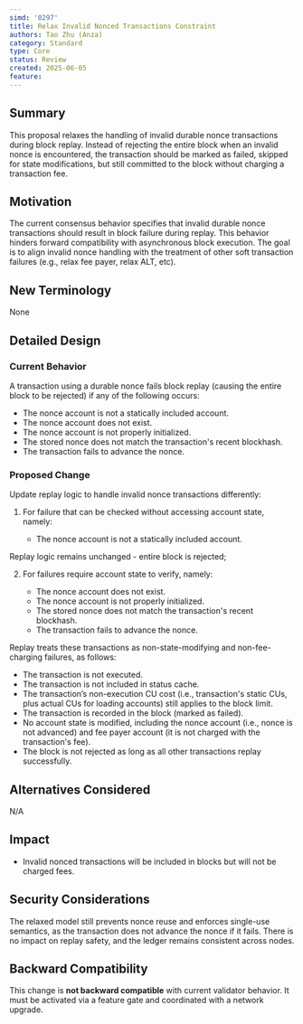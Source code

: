 ```yaml
---
simd: '0297'
title: Relax Invalid Nonced Transactions Constraint
authors: Tao Zhu (Anza)
category: Standard
type: Core
status: Review
created: 2025-06-05
feature:
---
```


## Summary

This proposal relaxes the handling of invalid durable nonce transactions during
block replay. Instead of rejecting the entire block when an invalid nonce is
encountered, the transaction should be marked as failed, skipped for state
modifications, but still committed to the block without charging a transaction
fee.

## Motivation

The current consensus behavior specifies that invalid durable nonce transactions
should result in block failure during replay. This behavior hinders forward
compatibility with asynchronous block execution. The goal is to align invalid
nonce handling with the treatment of other soft transaction failures (e.g.,
relax fee payer, relax ALT, etc).

## New Terminology

None

## Detailed Design

### Current Behavior

A transaction using a durable nonce fails block replay (causing the entire
block to be rejected) if any of the following occurs:

- The nonce account is not a statically included account.
- The nonce account does not exist.
- The nonce account is not properly initialized.
- The stored nonce does not match the transaction's recent blockhash.
- The transaction fails to advance the nonce.


### Proposed Change

Update replay logic to handle invalid nonce transactions differently:

1. For failure that can be checked without accessing account state, namely:

   - The nonce account is not a statically included account.

Replay logic remains unchanged - entire block is rejected;

2. For failures require account state to verify, namely: 

   - The nonce account does not exist.
   - The nonce account is not properly initialized.
   - The stored nonce does not match the transaction's recent blockhash.
   - The transaction fails to advance the nonce.

Replay treats these transactions as non-state-modifying and non-fee-charging
failures, as follows:

   - The transaction is not executed.
   - The transaction is not included in status cache.
   - The transaction’s non-execution CU cost (i.e., transaction's static CUs,
     plus actual CUs for loading accounts) still applies to the block limit.
   - The transaction is recorded in the block (marked as failed).
   - No account state is modified, including the nonce account (i.e., nonce is
     not advanced) and fee payer account (it is not charged with the
     transaction's fee).
   - The block is not rejected as long as all other transactions replay
     successfully.


## Alternatives Considered

N/A

## Impact

- Invalid nonced transactions will be included in blocks but will not be charged
  fees.

## Security Considerations

The relaxed model still prevents nonce reuse and enforces single-use semantics,
as the transaction does not advance the nonce if it fails. There is no impact
on replay safety, and the ledger remains consistent across nodes.

## Backward Compatibility

This change is **not backward compatible** with current validator behavior. It
must be activated via a feature gate and coordinated with a network upgrade.
